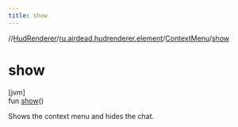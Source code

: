 ```yaml
---
title: show
---
```

//[HudRenderer](../../../index.html)/[ru.airdead.hudrenderer.element](../index.html)/[ContextMenu](index.html)/[show](show.html)



# show



[jvm]\
fun [show](show.html)()



Shows the context menu and hides the chat.




